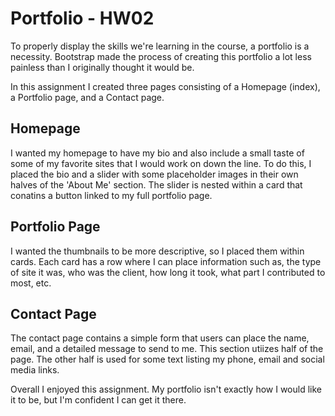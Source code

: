 # Portfolio - HW02
To properly display the skills we're learning in the course, a portfolio is a necessity. Bootstrap made the process of creating this portfolio a lot less painless than I originally thought it would be.

In this assignment I created three pages consisting of a Homepage (index), a Portfolio page, and a Contact page.

## Homepage
I wanted my homepage to have my bio and also include a small taste of some of my favorite sites that I would work on down the line. To do this, I placed the bio and a slider with some placeholder images in their own halves of the 'About Me' section. The slider is nested within a card that conatins a button linked to my full portfolio page.

## Portfolio Page
I wanted the thumbnails to be more descriptive, so I placed them within cards. Each card has a row where I can place information such as, the type of site it was, who was the client, how long it took, what part I contributed to most, etc.

## Contact Page
The contact page contains a simple form that users can place the name, email, and a detailed message to send to me. This section utiizes half of the page. The other half is used for some text listing my phone, email and social media links.

Overall I enjoyed this assignment. My portfolio isn't exactly how I would like it to be, but I'm confident I can get it there.